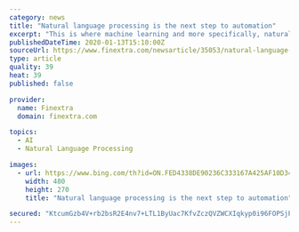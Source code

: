 ```yaml
---
category: news
title: "Natural language processing is the next step to automation"
excerpt: "This is where machine learning and more specifically, natural language processing (NLP), are having a real impact. However, voice NLP is not as mainstream within FIs as it is in daily life. Butterworth explains that this can be put down to “legacy telephony infrastructure and very low-quality audio which means that the accuracy rate is quite ..."
publishedDateTime: 2020-01-13T15:10:00Z
sourceUrl: https://www.finextra.com/newsarticle/35053/natural-language-processing-is-the-next-step-to-automation/cloud
type: article
quality: 39
heat: 39
published: false

provider:
  name: Finextra
  domain: finextra.com

topics:
  - AI
  - Natural Language Processing

images:
  - url: https://www.bing.com/th?id=ON.FED4338DE90236C333167A425AF10D34
    width: 480
    height: 270
    title: "Natural language processing is the next step to automation"

secured: "KtcumGzb4V+rb2bsR2E4nv7+LTL1ByUac7KfvZczQVZWCXIqkyp0i96FOPSjPxOO3I0uPHYN6DJPIJb99bPfnhzLjHP2Gp3pj0LrXsn7DoRQyqcEVXtEXlHebwaIKJSRtaKXakgnY/8uMNh29QLzk+OAWwk8fFj6kcyJkU8vWM72YbVlD6y7isFpVOiZB9i8sr5aAwOotu7WgcCtkGMRlKsabGXZkDZnLiK9XxMsXpnAEtGXaqMYg9ckUGLb8366nEBVmWkz+nIWYmMgtF8TLQ==;V0DLYYP1+/dARypKAK/R9A=="
---
```


